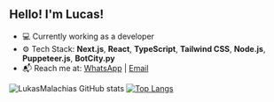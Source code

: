 ## Hello! I'm Lucas!

- 💻 Currently working as a developer
- ⚙️ Tech Stack: **Next.js**, **React**, **TypeScript**, **Tailwind CSS**, **Node.js**, **Puppeteer.js**, **BotCity.py**
- 📬 Reach me at: [WhatsApp](https://api.whatsapp.com/send/?phone=5519992708149&app_absent=0) | [Email](mailto:santosmalachias@gmail.com)

![LukasMalachias GitHub stats](https://github-readme-stats.vercel.app/api?username=lukasmalachias&show_icons=true&theme=radical)
[![Top Langs](https://github-readme-stats.vercel.app/api/top-langs/?username=lukasmalachias&layout=donut&theme=radical)](https://github.com/anuraghazra/github-readme-stats)
